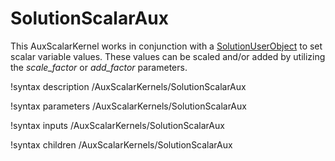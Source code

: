 # SolutionScalarAux

This AuxScalarKernel works in conjunction with a [SolutionUserObject](/SolutionUserObject.md) to set
scalar variable values. These values can be scaled and/or added by utilizing the *scale_factor*
or *add_factor* parameters.

!syntax description /AuxScalarKernels/SolutionScalarAux

!syntax parameters /AuxScalarKernels/SolutionScalarAux

!syntax inputs /AuxScalarKernels/SolutionScalarAux

!syntax children /AuxScalarKernels/SolutionScalarAux
